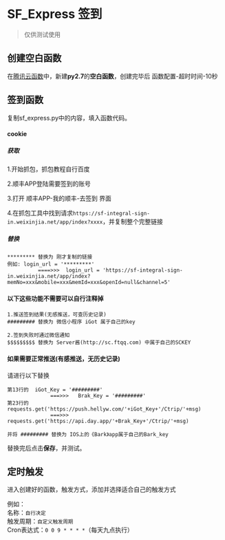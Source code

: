 # SF_Express 签到
> 仅供测试使用

## 创建空白函数

在[腾讯云函数](https://console.cloud.tencent.com/scf/index/1)中，新建**py2.7**的**空白函数**，创建完毕后 函数配置-超时时间-10秒

## 签到函数
复制sf_express.py中的内容，填入函数代码。

#### cookie
##### 获取
1.开始抓包，抓包教程自行百度

2.顺丰APP登陆需要签到的账号

3.打开 顺丰APP-我的顺丰-去签到 界面

4.在抓包工具中找到请求`https://sf-integral-sign-in.weixinjia.net/app/index?xxxx`，并复制整个完整链接

##### 替换
```
********* 替换为 刚才复制的链接
例如: login_url = '*********'
          ====>>>  login_url = 'https://sf-integral-sign-in.weixinjia.net/app/index?memNo=xxx&mobile=xxx&memId=xxx&openId=null&channel=5'  
```

#### 以下这些功能不需要可以自行注释掉  
```
1.推送签到结果(无感推送，可查历史记录)  
######### 替换为 微信小程序 iGot 属于自己的key  

2.签到失败时通过微信通知  
$$$$$$$$$ 替换为 Server酱(http://sc.ftqq.com) 中属于自己的SCKEY  
```

#### 如果需要正常推送(有感推送，无历史记录)
请进行以下替换  
```
第13行的  iGot_Key = '#########'  
              ===>>>   Brak_Key = '#########'
第23行的  requests.get('https://push.hellyw.com/'+iGot_Key+'/Ctrip/'+msg)  
              ===>>>   requests.get('https://api.day.app/'+Brak_Key+'/Ctrip/'+msg)
              
并将 ######### 替换为 IOS上的《Bark》app属于自己的Bark_key  
```

替换完后点击**保存**，并测试。

## 定时触发
进入创建好的函数，触发方式，添加并选择适合自己的触发方式  

例如：  
名称：`自行决定`  
触发周期：`自定义触发周期`  
Cron表达式：`0 0 9 * * * *`（每天九点执行）
